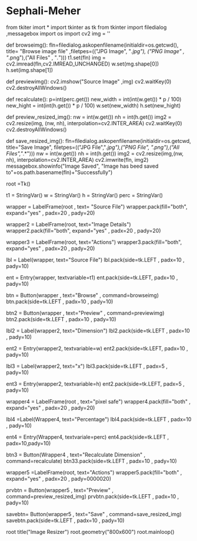 # Sephali-Meher



from tkiter imort *
import tkinter as tk
from tkinter import filedialog ,messagebox
import os
import cv2
img = ''

def browseimg():
	fln=filedialog.askopenfilename(initialdir=os.getcwd(), title= "Browse image file" ,filetpes=(("JPG Image", "*.jpg"), ("PNG Image" , "*.png"),("All Files" , "*.*")))
	t1.set(fln)
	img = cv2.imread(fln,cv2.IMREAD_UNCHANGED)
	w.set(mg.shape[0])
	h.set(img.shape[1])
	

def previewimg():
	cv2.imshow("Source Image" ,img)
	cv2.waitKey(0)
	cv2.destroyAllWindows()

def recalculate():
	p=int(perc.get())
	new_width = int(int(w.get()) * p / 100)
	new_hight = int(int(h.get()) * p / 100)
	w.set(new_width)
	h.set(new_hight)

def preview_resized_img():
	nw = int(w.get())
	nh = int(h.get())
	img2 = cv2.resize(img, (nw, nh), interpolation=cv2.INTER_AREA)
	cv2.waitKey(0)
	cv2.destroyAllWindows()

def save_resized_img():
	fln=filedialog.askopenfilename(initialdir=os.getcwd, title="Save Image", filetpes=(("JPG File","*.jpg"),("*PNG File", "*.png"),("All Files","*.*")))
	nw = int(w.get())
	nh = int(h.get())
	img2 = cv2.resize(img,(nw, nh), interpolation=cv2.INTER_AREA)
	cv2.imwrite(fln, img2)
	messagebox.showinfo("Image Saved", "Image has beed saved to"+os.path.basename(fln)+"Successfully")

root =Tk()

t1 = StringVar()
w = StringVar()
h = StringVar()
perc = StringVar()

wrapper = LabelFrame(root , text= "Source File")
wrapper.pack(fill="both", expand="yes" , padx=20 , pady=20)

wrapper2 = LabelFrame(root, text="Image Details")
wrapper2.pack(fill="both", expand="yes" , padx=20 , pady=20)

wrapper3 = LabelFrame(root, text="Actions")
wrapper3.pack(fill="both", expand="yes" , padx=20 , pady=20)

lbl = Label(wrapper, text="Source File")
lbl.pack(side=tk.LEFT , padx=10 , pady=10)

ent = Entry(wrapper, textvariable=t1)
ent.pack(side=tk.LEFT, padx=10 , pady=10)

btn = Button(wrapper , text="Browse" , command=browseimg)
btn.pack(side=tk.LEFT , padx=10 , pady=10)

btn2 = Button(wrapper , text="Preview" , command=previewimg)
btn2.pack(side=tk.LEFT , padx=10 , pady=10)

lbl2 = Label(wrapper2, text="Dimension")
lbl2.pack(side=tk.LEFT , padx=10 , pady=10)

ent2 = Entry(wrapper2, textvariable=w)
ent2.pack(side=tk.LEFT, padx=10 , pady=10)

lbl3 = Label(wrapper2, text="x")
lbl3.pack(side=tk.LEFT , padx=5 , pady=10)

ent3 = Entry(wrapper2, textvariable=h)
ent2.pack(side=tk.LEFT, padx=5 , pady=10)

wrapper4 = LabelFrame(root , text="pixel safe")
wrapper4.pack(fill="both" , expand="yes" , padx=20 , pady=20)

lbl4 =Label(Wrapper4, text="Percentage")
lbl4.pack(side=tk.LEFT , padx=10 , pady=10)

ent4 = Entry(Wrapper4, textvariale=perc)
ent4.pack(side=tk.LEFT , padx=10,pady=10)

btn3 = Button(Wrapper4 , text="Recalculate Dimension" , command=recalculate)
btn33.pack(side=tk.LEFT , padx=10 , pady=10)

wrapper5 =LabelFrame(root, text="Actions")
wrapper5.pack(fill="both" , expand="yes" , padx=20 , pady=0000020)

prvbtn = Button(wrapper5 , text="Preview" , command=preview_resized_img)
prvbtn.pack(side=tk.LEFT , padx=10 , pady=10)

savebtn= Button(wrapper5 , text="Save" , command=save_resized_img)
savebtn.pack(side=tk.LEFT , padx=10 , pady=10)



root title("Image Resizer")
root.geometry("800x600")
root.mainloop()

